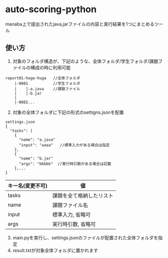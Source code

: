 # auto-scoring-python
manaba上で提出されたjava,jarファイルの内容と実行結果を1つにまとめるツール

## 使い方
1. 対象のフォルダ構造が、下記のような、全体フォルダ/学生フォルダ/課題ファイルの構成の時に利用可能
```
report01-hoge-huga   //全体フォルダ
    |-0001           //学生フォルダ
    |    |-a.java    //課題ファイル
    |    |-b.jar
    |
    |-0002...
```
2. 対象の全体フォルダに下記の形式のsettigns.jsonを配置
```
settings.json
{
  "tasks": [
    {
      "name": "a.java"
      "input": "aaaa"   //標準入力がある場合は指定
    },
    {
      "name": "b.jar"
      "args": "bbbbb"  //実行時引数がある場合は記載
    },...
}
```
| キー名(変更不可) | 値 |
|---| --- |
|tasks| 課題を全て格納したリスト|
|name| 課題ファイル名|
|input|標準入力, 省略可|
|args|実行時引数, 省略可|
3. main.pyを実行し、settings.jsonのファイルが配置された全体フォルダを指定
4. result.txtが対象全体フォルダに置かれます

